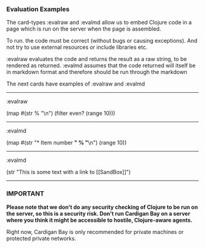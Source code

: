 
### Evaluation Examples

The card-types :evalraw and :evalmd allow us to embed Clojure code in a page which is run on the server when the page is assembled. 

To run. the code must be correct (without bugs or causing exceptions). And not try to use external resources or include libraries etc. 

:evalraw evaluates the code and returns the result as a raw string, to be rendered as returned. :evalmd assumes that the code returned will itself be in markdown format and therefore should be run through the markdown 

The next cards have examples of :evalraw and :evalmd

----
:evalraw

(map 
  #(str % "\n") 
  (filter even? (range 10)))

----
:evalmd

(map #(str "* Item number **" % "**\n") (range 10))

----
:evalmd

(str "This is some text with a link to [[SandBox]]")

----
### IMPORTANT

**Please note that we don't do any security checking of Clojure to be run on the server, so this is a security risk. Don't run Cardigan Bay on a server where you think it might be accessible to hostile, Clojure-aware agents.**

Right now, Cardigan Bay is only recommended for private machines or protected private networks.